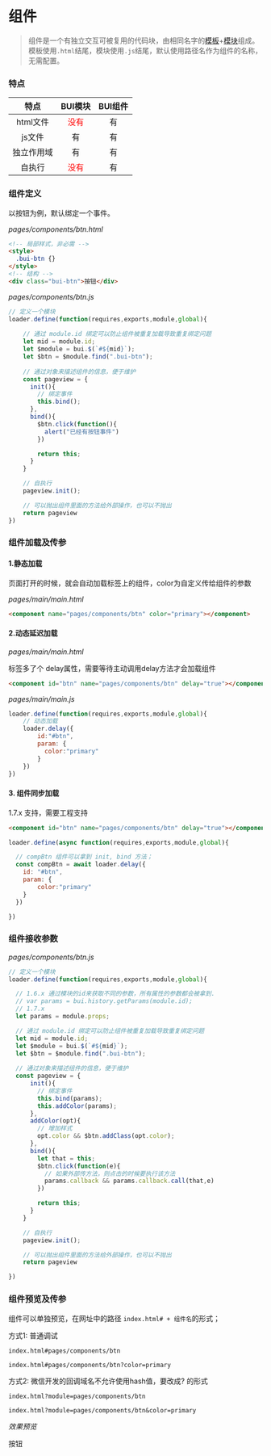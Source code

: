 # 组件

> 组件是一个有独立交互可被复用的代码块，由相同名字的[模板](chapter2/template)+[模块](chapter2/module)组成。模板使用`.html`结尾，模块使用`.js`结尾，默认使用路径名作为组件的名称，无需配置。

### 特点

| 特点                | BUI模块           | BUI组件     
|:--------------------:|:---------------:|:---------------:|
| html文件  |       <span style="color:red">没有</span>      |   有    
| js文件  |       有      |   有    
| 独立作用域  |       有      |   有    
| 自执行  |       <span style="color:red">没有</span>      |   有    

### 组件定义

以按钮为例，默认绑定一个事件。

*pages/components/btn.html*

```html
<!-- 局部样式，非必需 -->
<style>
  .bui-btn {}
</style>
<!-- 结构 -->
<div class="bui-btn">按钮</div>
```

*pages/components/btn.js*
```js
// 定义一个模块
loader.define(function(requires,exports,module,global){
    
    // 通过 module.id 绑定可以防止组件被重复加载导致重复绑定问题
    let mid = module.id;
    let $module = bui.$(`#${mid}`);
    let $btn = $module.find(".bui-btn");
    
    // 通过对象来描述组件的信息，便于维护
    const pageview = {
      init(){
        // 绑定事件
        this.bind();
      },
      bind(){
        $btn.click(function(){
          alert("已经有按钮事件")
        })

        return this;
      }
    }

    // 自执行
    pageview.init();

    // 可以抛出组件里面的方法给外部操作，也可以不抛出
    return pageview
})
```

### 组件加载及传参

#### 1.静态加载

页面打开的时候，就会自动加载标签上的组件，color为自定义传给组件的参数

*pages/main/main.html*
```html
<component name="pages/components/btn" color="primary"></component>
```


#### 2.动态延迟加载

*pages/main/main.html* 

标签多了个 delay属性，需要等待主动调用delay方法才会加载组件

```html
<component id="btn" name="pages/components/btn" delay="true"></component>
```

*pages/main/main.js* 

```js
loader.define(function(requires,exports,module,global){
    // 动态加载
    loader.delay({
        id:"#btn",
        param: {
          color:"primary"
        }
    })
})
```

#### 3. 组件同步加载

1.7.x 支持，需要工程支持

```html
<component id="btn" name="pages/components/btn" delay="true"></component>

```
```js
loader.define(async function(requires,exports,module,global){

  // compBtn 组件可以拿到 init, bind 方法；
  const compBtn = await loader.delay({
    id: "#btn",
    param: {
        color:"primary"
    }
  })

})
```

### 组件接收参数

*pages/components/btn.js*
```js
// 定义一个模块
loader.define(function(requires,exports,module,global){

  // 1.6.x 通过模块的id来获取不同的参数，所有属性的参数都会被拿到. 
  // var params = bui.history.getParams(module.id);
  // 1.7.x
  let params = module.props;

  // 通过 module.id 绑定可以防止组件被重复加载导致重复绑定问题
  let mid = module.id;
  let $module = bui.$(`#${mid}`);
  let $btn = $module.find(".bui-btn");
    
  // 通过对象来描述组件的信息，便于维护
  const pageview = {
      init(){
        // 绑定事件
        this.bind(params);
        this.addColor(params);
      },
      addColor(opt){
        // 增加样式
        opt.color && $btn.addClass(opt.color);
      },
      bind(){
        let that = this;
        $btn.click(function(e){
          // 如果外部传方法，则点击的时候要执行该方法
          params.callback && params.callback.call(that,e)
        })

        return this;
      }
    }

    // 自执行
    pageview.init();

    // 可以抛出组件里面的方法给外部操作，也可以不抛出
    return pageview

})
```

### 组件预览及传参

组件可以单独预览，在网址中的路径 `index.html# + 组件名`的形式；

方式1: 普通调试
```
index.html#pages/components/btn

index.html#pages/components/btn?color=primary 
``` 

方式2: 微信开发的回调域名不允许使用hash值，要改成? 的形式
```
index.html?module=pages/components/btn

index.html?module=pages/components/btn&color=primary 
``` 


*效果预览*
<div class="phone">
  <div class="bui-btn primary" onclick="alert('已经有按钮事件')">按钮</div>
</div>

